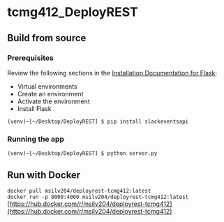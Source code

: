 # tcmg412_DeployREST

## Build from source
### Prerequisites
Review the following sections in the [Installation Documentation for Flask](https://flask.palletsprojects.com/en/2.2.x/installation/):
- Virtual environments
- Create an environment
- Activate the environment
- Install Flask

`(venv)─[~/Desktop/DeployREST] $ pip install slackeventsapi` 

### Running the app 
`(venv)─[~/Desktop/DeployREST] $ python server.py`

## Run with Docker
`docker pull msilv204/deployrest-tcmg412:latest`  
`docker run -p 8000:4000 msilv204/deployrest-tcmg412:latest`  
[https://hub.docker.com/r/msilv204/deployrest-tcmg412](https://hub.docker.com/r/msilv204/deployrest-tcmg412)
